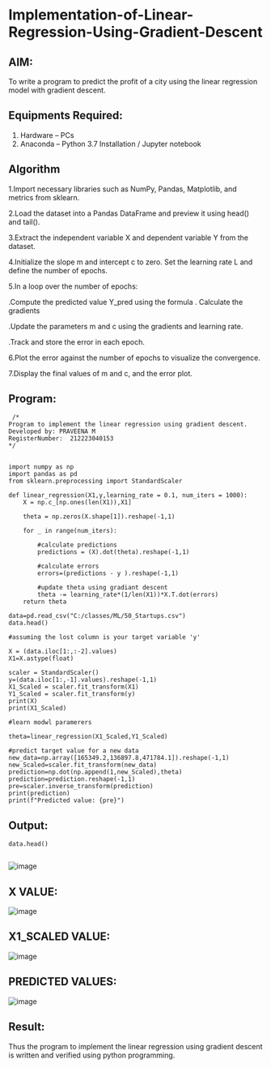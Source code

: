 # Implementation-of-Linear-Regression-Using-Gradient-Descent

## AIM:
To write a program to predict the profit of a city using the linear regression model with gradient descent.

## Equipments Required:
1. Hardware – PCs
2. Anaconda – Python 3.7 Installation / Jupyter notebook

## Algorithm
1.Import necessary libraries such as NumPy, Pandas, Matplotlib, and metrics from sklearn.

2.Load the dataset into a Pandas DataFrame and preview it using head() and tail().

3.Extract the independent variable X and dependent variable Y from the dataset.

4.Initialize the slope m and intercept c to zero. Set the learning rate L and define the number of epochs.

5.In a loop over the number of epochs:

.Compute the predicted value Y_pred using the formula . Calculate the gradients

.Update the parameters m and c using the gradients and learning rate.

.Track and store the error in each epoch.

6.Plot the error against the number of epochs to visualize the convergence.

7.Display the final values of m and c, and the error plot.

## Program:
```
 /*
Program to implement the linear regression using gradient descent.
Developed by: PRAVEENA M
RegisterNumber:  212223040153
*/

 
import numpy as np
import pandas as pd
from sklearn.preprocessing import StandardScaler

def linear_regression(X1,y,learning_rate = 0.1, num_iters = 1000):
    X = np.c_[np.ones(len(X1)),X1]
    
    theta = np.zeros(X.shape[1]).reshape(-1,1)
    
    for _ in range(num_iters):
        
        #calculate predictions
        predictions = (X).dot(theta).reshape(-1,1)
        
        #calculate errors
        errors=(predictions - y ).reshape(-1,1)
        
        #update theta using gradiant descent
        theta -= learning_rate*(1/len(X1))*X.T.dot(errors)
    return theta
                                        
data=pd.read_csv("C:/classes/ML/50_Startups.csv")
data.head()

#assuming the lost column is your target variable 'y' 

X = (data.iloc[1:,:-2].values)
X1=X.astype(float)

scaler = StandardScaler()
y=(data.iloc[1:,-1].values).reshape(-1,1)
X1_Scaled = scaler.fit_transform(X1)
Y1_Scaled = scaler.fit_transform(y)
print(X)
print(X1_Scaled)

#learn modwl paramerers

theta=linear_regression(X1_Scaled,Y1_Scaled)

#predict target value for a new data
new_data=np.array([165349.2,136897.8,471784.1]).reshape(-1,1)
new_Scaled=scaler.fit_transform(new_data)
prediction=np.dot(np.append(1,new_Scaled),theta)
prediction=prediction.reshape(-1,1)
pre=scaler.inverse_transform(prediction)
print(prediction)
print(f"Predicted value: {pre}")

```

## Output:
```
data.head()


```
![image](https://github.com/user-attachments/assets/00bd1886-c5e1-409b-b2cf-ba9fcf12813a)



## X VALUE:




![image](https://github.com/user-attachments/assets/fe769dca-aa30-48d2-95a7-38598928eeb1)


## X1_SCALED VALUE:

![image](https://github.com/user-attachments/assets/9f3fe596-a674-4809-8e1c-4ddf1b3cee37)


## PREDICTED VALUES:


![image](https://github.com/user-attachments/assets/87e3b849-32d4-4955-ae24-4294e62ca6ee)






## Result:
Thus the program to implement the linear regression using gradient descent is written and verified using python programming.
